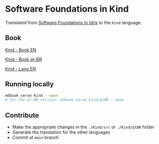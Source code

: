 # Software Foundations in Kind

Translated from [Software Foundations in Idris](https://idris-hackers.github.io/software-foundations/pdf/sf-idris-2018.pdf) to the `Kind` language.
## Book

<a href="https://higherorderco.github.io/Software-Foundations-In-Kind/docs/Kind/index.html" target="_blank">Kind - Book EN</a>

<a href="https://higherorderco.github.io/Software-Foundations-In-Kind/docs/Kind-ptBR/index.html" target="_blank">Kind - Book pt-BR</a>

<a href="https://higherorderco.github.io/Software-Foundations-In-Kind/docs/Lang/index.html" target="_blank">Kind - Lang EN</a>

## Running locally

```bash
mdbook serve Kind --open
# for the pt-BR version: mdbook serve Kind/ptBR --open
```
## Contribute
- Make the appropriate changes in the `./Kind/src` or `./Kind/ptBR`  folder
- Generate the translation for the other languages
- Commit at `main` branch